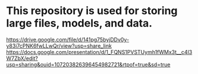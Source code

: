 # This repository is used for storing large files, models, and data.
https://drive.google.com/file/d/141pg75byjDDv0y-y83i7cPNK6fwLLwQr/view?usp=share_link
https://docs.google.com/presentation/d/1_FQNS1PVSTUymh1fWMx3t__c4l3W7ZbX/edit?usp=sharing&ouid=107203826396454982721&rtpof=true&sd=true
